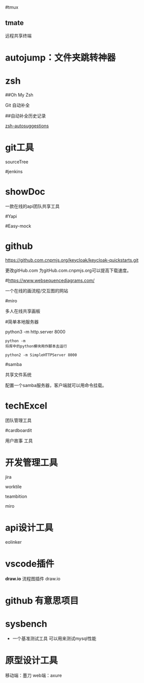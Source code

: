 #tmux

## tmate

远程共享终端





# autojump：文件夹跳转神器



# zsh

##Oh My Zsh 

Git 自动补全

##自动补全历史记录

[zsh-autosuggestions](https://github.com/zsh-users/zsh-autosuggestions)



# git工具

sourceTree





#jenkins





# showDoc

一款在线的api团队共享工具



#Yapi

#Easy-mock





# github

https://github.com.cnpmjs.org/keycloak/keycloak-quickstarts.git

更改gitHub.com 为gitHub.com.cnpmjs.org可以提高下载速度。





#https://www.websequencediagrams.com/

一个在线的画流程/交互图的网站



#miro

多人在线共享画板



#简单本地服务器

python3 -m http.server 8000 

```
python -m
将库中的python模块用作脚本去运行

python2 -m SimpleHTTPServer 8000
```



#samba

共享文件系统

配置一个samba服务器，客户端就可以用命令挂载。





# techExcel

团队管理工具



#cardboardit

用户故事 工具



# 开发管理工具

jira

worktile

teambition

miro



# api设计工具

eolinker

# vscode插件
**draw.io**
流程图插件 draw.io

# github 有意思项目
 

# sysbench
* 一个基准测试工具
    可以用来测试mysql性能

# 原型设计工具
移动端：墨刀
web端：axure